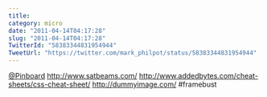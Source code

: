 ```yaml
---
title: 
category: micro
date: "2011-04-14T04:17:28"
slug: "2011-04-14T04:17:28"
TwitterId: "58383344831954944"
TweetUrl: "https://twitter.com/mark_philpot/status/58383344831954944"
---
```


[@Pinboard](https://twitter.com/Pinboard) http://www.satbeams.com/
http://www.addedbytes.com/cheat-sheets/css-cheat-sheet/
http://dummyimage.com/ #framebust
